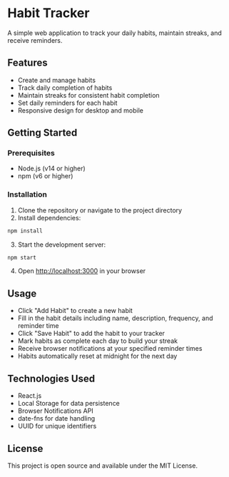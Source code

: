 # Habit Tracker

A simple web application to track your daily habits, maintain streaks, and receive reminders.

## Features

- Create and manage habits
- Track daily completion of habits
- Maintain streaks for consistent habit completion
- Set daily reminders for each habit
- Responsive design for desktop and mobile

## Getting Started

### Prerequisites

- Node.js (v14 or higher)
- npm (v6 or higher)

### Installation

1. Clone the repository or navigate to the project directory
2. Install dependencies:

```bash
npm install
```

3. Start the development server:

```bash
npm start
```

4. Open [http://localhost:3000](http://localhost:3000) in your browser

## Usage

- Click "Add Habit" to create a new habit
- Fill in the habit details including name, description, frequency, and reminder time
- Click "Save Habit" to add the habit to your tracker
- Mark habits as complete each day to build your streak
- Receive browser notifications at your specified reminder times
- Habits automatically reset at midnight for the next day

## Technologies Used

- React.js
- Local Storage for data persistence
- Browser Notifications API
- date-fns for date handling
- UUID for unique identifiers

## License

This project is open source and available under the MIT License.
